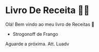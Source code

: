 # Livro De Receita :woman_cook:

Olá! Bem vindo ao meu livro de Receitas :slightly_smiling_face:

- Strogonoff de Frango







Aguarde a próxima.
Att.
Luadv
